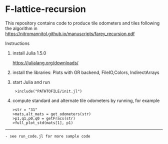 # F-lattice-recursion


This repository contains code to produce tile odometers and tiles following the algorithm in 
https://nitromannitol.github.io/manuscripts/farey_recursion.pdf


Instructions

1. install Julia 1.5.0
	
	https://julialang.org/downloads/
	
2. install the libraries: Plots with GR backend, FileIO,Colors, IndirectArrays

3. start Julia and run 
  
		>include("PATHTOFILE/init.jl")
		
4.  compute standard and alternate tile odometers by running, for example

		>str = "31"
		>mats,alt_mats = get_odometers(str)
		>p1,q1,p0,q0 = getFracs(str)
		>full_plot_std(mats[1], p1) 

--- 
	- see run_code.jl for more sample code


